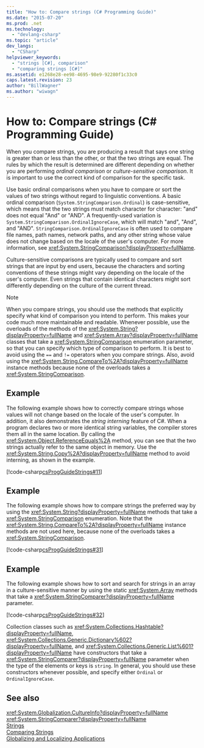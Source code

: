 ```yaml
---
title: "How to: Compare strings (C# Programming Guide)"
ms.date: "2015-07-20"
ms.prod: .net
ms.technology: 
  - "devlang-csharp"
ms.topic: "article"
dev_langs: 
  - "CSharp"
helpviewer_keywords: 
  - "strings [C#], comparison"
  - "comparing strings [C#]"
ms.assetid: e1268e28-ee98-4695-98e9-92280f1c33c0
caps.latest.revision: 23
author: "BillWagner"
ms.author: "wiwagn"
---
```

# How to: Compare strings (C# Programming Guide)

When you compare strings, you are producing a result that says one string is greater than or less than the other, or that the two strings are equal. The rules by which the result is determined are different depending on whether you are performing *ordinal comparison* or *culture-sensitive comparison*. It is important to use the correct kind of comparison for the specific task.

 Use basic ordinal comparisons when you have to compare or sort the values of two strings without regard to linguistic conventions. A basic ordinal comparison (`System.StringComparison.Ordinal`) is case-sensitive, which means that the two strings must match character for character: "and" does not equal "And" or "AND". A frequently-used variation is `System.StringComparison.OrdinalIgnoreCase`, which will match "and", "And", and "AND". `StringComparison.OrdinalIgnoreCase` is often used to compare file names, path names, network paths, and any other string whose value does not change based on the locale of the user's computer. For more information, see <xref:System.StringComparison?displayProperty=fullName>.

 Culture-sensitive comparisons are typically used to compare and sort strings that are input by end users, because the characters and sorting conventions of these strings might vary depending on the locale of the user's computer. Even strings that contain identical characters might sort differently depending on the culture of the current thread.

> [!NOTE]
> When you compare strings, you should use the methods that explicitly specify what kind of comparison you intend to perform. This makes your code much more maintainable and readable. Whenever possible, use the overloads of the methods of the <xref:System.String?displayProperty=fullName> and <xref:System.Array?displayProperty=fullName> classes that take a <xref:System.StringComparison> enumeration parameter, so that you can specify which type of comparison to perform. It is best to avoid using the `==` and `!=` operators when you compare strings. Also, avoid using the <xref:System.String.CompareTo%2A?displayProperty=fullName> instance methods because none of the overloads takes a <xref:System.StringComparison>.

## Example

The following example shows how to correctly compare strings whose values will not change based on the locale of the user's computer. In addition, it also demonstrates the *string interning* feature of C#. When a program declares two or more identical string variables, the compiler stores them all in the same location. By calling the <xref:System.Object.ReferenceEquals%2A> method, you can see that the two strings actually refer to the same object in memory. Use the <xref:System.String.Copy%2A?displayProperty=fullName> method to avoid interning, as shown in the example.

[!code-csharp[csProgGuideStrings#11](../../../../samples/snippets/csharp/VS_Snippets_VBCSharp/csProgGuideStrings/CS/Strings.cs#11)]

## Example

The following example shows how to compare strings the preferred way by using the <xref:System.String?displayProperty=fullName> methods that take a <xref:System.StringComparison> enumeration. Note that the <xref:System.String.CompareTo%2A?displayProperty=fullName> instance methods are not used here, because none of the overloads takes a <xref:System.StringComparison>.

[!code-csharp[csProgGuideStrings#31](../../../../samples/snippets/csharp/VS_Snippets_VBCSharp/csProgGuideStrings/CS/Strings.cs#31)]

## Example

The following example shows how to sort and search for strings in an array in a culture-sensitive manner by using the static <xref:System.Array> methods that take a <xref:System.StringComparer?displayProperty=fullName> parameter.

[!code-csharp[csProgGuideStrings#32](../../../../samples/snippets/csharp/VS_Snippets_VBCSharp/csProgGuideStrings/CS/Strings.cs#32)]

Collection classes such as <xref:System.Collections.Hashtable?displayProperty=fullName>, <xref:System.Collections.Generic.Dictionary%602?displayProperty=fullName>, and <xref:System.Collections.Generic.List%601?displayProperty=fullName> have constructors that take a <xref:System.StringComparer?displayProperty=fullName> parameter when the type of the elements or keys is `string`. In general, you should use these constructors whenever possible, and specify either `Ordinal` or `OrdinalIgnoreCase`.

## See also
 <xref:System.Globalization.CultureInfo?displayProperty=fullName>   
 <xref:System.StringComparer?displayProperty=fullName>   
 [Strings](../../../csharp/programming-guide/strings/index.md)   
 [Comparing Strings](../../../standard/base-types/comparing.md)   
 [Globalizing and Localizing Applications](/visualstudio/ide/globalizing-and-localizing-applications)
